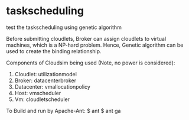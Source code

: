 # taskscheduling
test the taskscheduling using genetic algorithm 

Before submitting cloudlets, Broker can assign cloudlets to virtual machines, which is a NP-hard problem.
Hence, Genetic algorithm can be used to create the binding relationship.

Components of Cloudsim being used (Note, no power is considered):
1. Cloudlet: utilizationmodel
2. Broker: datacenterbroker
3. Datacenter: vmallocationpolicy
4. Host: vmscheduler
5. Vm: cloudletscheduler 


To Build and run by Apache-Ant:
 $ ant 
 $ ant ga


